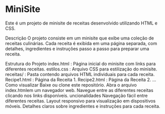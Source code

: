 # MiniSite
Este é um projeto de minisite de receitas desenvolvido utilizando HTML e CSS.

Descrição
O projeto consiste em um minisite que exibe uma coleção de receitas culinárias. Cada receita é exibida em uma página separada, com detalhes, ingredientes e instruções passo a passo para preparar uma receita.

Estrutura do Projeto
index.html : Página inicial do minisite com links para diferentes receitas.
estilos.css : Arquivo CSS para estilização do minisite.
receitas/ : Pasta contendo arquivos HTML individuais para cada receita.
Recipe1.html : Página da Receita 1.
Recipe2.html : Página da Receita 2.
...
Como visualizar
Baixe ou clone este repositório.
Abra o arquivo index.htmlem um navegador web.
Navegue entre as diferentes receitas clicando nos links disponíveis.
uncionalidades
Navegação fácil entre diferentes receitas.
Layout responsivo para visualização em dispositivos móveis.
Detalhes claros sobre ingredientes e instruções para cada receita.
